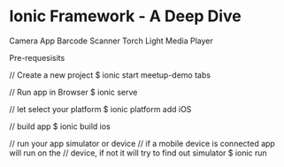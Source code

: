 # Ionic Framework - A Deep Dive

Camera App
Barcode Scanner
Torch Light
Media Player


Pre-requesisits 


// Create a new project
$ ionic start meetup-demo tabs

// Run app in Browser
$ ionic serve

// let select your platform
$ ionic platform add iOS

// build app
$ ionic build ios

// run your app simulator or device
// if a mobile device is connected app will run on the // device, if not it will try to find out simulator
$ ionic run

